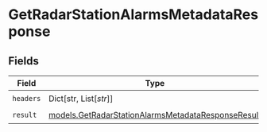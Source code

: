 # GetRadarStationAlarmsMetadataResponse


## Fields

| Field                                                                                                          | Type                                                                                                           | Required                                                                                                       | Description                                                                                                    |
| -------------------------------------------------------------------------------------------------------------- | -------------------------------------------------------------------------------------------------------------- | -------------------------------------------------------------------------------------------------------------- | -------------------------------------------------------------------------------------------------------------- |
| `headers`                                                                                                      | Dict[str, List[*str*]]                                                                                         | :heavy_check_mark:                                                                                             | N/A                                                                                                            |
| `result`                                                                                                       | [models.GetRadarStationAlarmsMetadataResponseResult](../models/getradarstationalarmsmetadataresponseresult.md) | :heavy_check_mark:                                                                                             | N/A                                                                                                            |